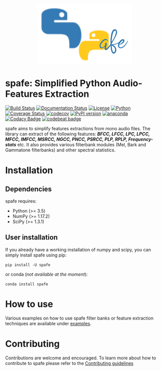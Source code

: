 <p align="center">
<img src="logo.jpg">
</p>

spafe: Simplified Python Audio-Features Extraction
==================================================

[![Build Status](https://travis-ci.org/SuperKogito/spafe.svg?branch=master)](https://travis-ci.org/SuperKogito/spafe) [![Documentation Status](https://readthedocs.org/projects/spafe/badge/?version=latest)](https://spafe.readthedocs.io/en/latest/?badge=latest) [![License](https://img.shields.io/badge/license-BSD%203--Clause%20License%20(Revised)%20-blue)](https://github.com/SuperKogito/spafe/blob/master/LICENSE) [![Python](https://img.shields.io/badge/python-3.5%20%7C%203.6%20%7C%203.7-blue)](https://www.python.org/doc/versions/) [![Coverage Status](https://coveralls.io/repos/github/SuperKogito/spafe/badge.svg?branch=master)](https://coveralls.io/github/SuperKogito/spafe?branch=master) [![codecov](https://codecov.io/gh/SuperKogito/spafe/branch/master/graph/badge.svg)](https://codecov.io/gh/SuperKogito/spafe) [![PyPI version](https://badge.fury.io/py/spafe.svg)](https://badge.fury.io/py/spafe) [![anaconda](https://anaconda.org/superkogito/spafe/badges/version.svg)](https://anaconda.org/SuperKogito/spafe) [![Codacy Badge](https://api.codacy.com/project/badge/Grade/e94b18b0e9a040d4bc30d478879f86eb)](https://www.codacy.com/manual/SuperKogito/spafe?utm_source=github.com&utm_medium=referral&utm_content=SuperKogito/spafe&utm_campaign=Badge_Grade) [![codebeat badge](https://codebeat.co/badges/97f81ec3-b8a3-42ff-a9f5-f6cf165f4448)](https://codebeat.co/projects/github-com-superkogito-spafe-master)

spafe aims to simplify features extractions from mono audio files. The library can extract of the following features: ***BFCC, LFCC, LPC, LPCC, MFCC, IMFCC, MSRCC, NGCC, PNCC, PSRCC, PLP, RPLP, Frequency-stats*** etc. It also provides various filterbank modules (Mel, Bark and Gammatone filterbanks) and other spectral statistics.

Installation
============

Dependencies
------------

spafe requires:

-	Python (>= 3.5)
-	NumPy (>= 1.17.2)
-	SciPy (>= 1.3.1)

User installation
-----------------

If you already have a working installation of numpy and scipy, you can simply install spafe using pip:

```
pip install -U spafe
```

or conda (*not available at the moment*\):

```
conda install spafe
```

How to use
==========

Various examples on how to use spafe filter banks or feature extraction techniques are available under [examples](https://github.com/SuperKogito/spafe/tree/master/examples).

Contributing
============

Contributions are welcome and encouraged. To learn more about how to contribute to spafe please refer to the [Contributing guidelines](https://github.com/SuperKogito/spafe/blob/master/CONTRIBUTING.md)
